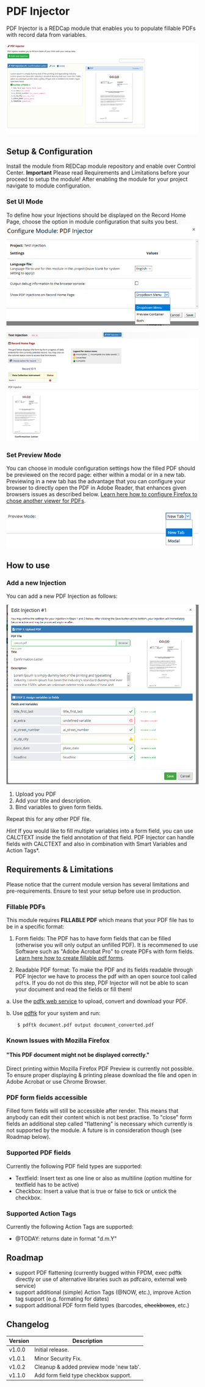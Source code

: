 # PDF Injector
PDF Injector is a REDCap module that enables you to populate fillable PDFs with record data from variables. 

![alt text](/img/pdf_injector_screen_1.png "Screenshot 1")

## Setup & Configuration

Install the module from REDCap module repository and enable over Control Center. **Important** Please read Requirements and Limitations before your proceed to setup the module! After enabling the module for your project navigate to module configuration. 

### Set UI Mode
To define how your Injections should be displayed on the Record Home Page, choose the option in module configuration that suits you best.
![Screenshot Configuration UI Mode](/img/pdf_injector_screen_config.png "Screenshot Configuration UI Mode")

![alt text](/img/pdf_injector_screen_3.png "Screenshot 3")

### Set Preview Mode
You can choose in module configuration settings how the filled PDF should be previewed on the record page: either within a modal or in a new tab. Previewing in a new tab has the advantage that you can configure your browser to directly open the PDF in Adobe Reader, that enhances given browsers issues as described below. [Learn here how to configure Firefox to chose another viewer for PDFs](https://support.mozilla.org/en-US/kb/view-pdf-files-firefox-or-choose-another-viewer).

![Screenshot Configuration Preview Mode](/img/pdf_injector_screen_config_2.png "Screenshot Configuration Preview Mode")


## How to use

### Add a new Injection
You can add a new PDF Injection as follows:

![alt text](/img/pdf_injector_screen_2.png "Screenshot 2")

1. Upload you PDF
2. Add your title and description.
3. Bind variables to given form fields.

Repeat this for any other PDF file.

*Hint* If you would like to fill multiple variables into a form field, you can use CALCTEXT inside the field annotation of that field. PDF Injector can handle fields with CALCTEXT and also in combination with Smart Variables and Action Tags*.



## Requirements & Limitations
Please notice that the current module version has several limitations and pre-requirements. Ensure to test your setup before use in production.

### Fillable PDFs
This module requires **FILLABLE PDF** which means that your PDF file has to be in a specific format:
1. Form fields:
The PDF has to have form fields that can be filled (otherwise you will only output an unfilled PDF). It is recommened to use Software such as 
"Adobe Acrobat Pro" to create PDFs with form fields. [Learn here how to create fillable pdf forms](https://acrobat.adobe.com/us/en/acrobat/how-to/create-fillable-pdf-forms-creator.html).

2. Readable PDF format:
To make the PDF and its fields readable through PDF Injector we have to process the pdf with an open source tool called `pdftk`.
If you do not do this step, PDF Injector will not be able to scan your document and read the fields or fill them!

a. Use the [pdfk web service](https://pdftk-web-service.herokuapp.com/) to upload, convert and download your PDF.

b. Use [pdftk](https://www.pdflabs.com/tools/pdftk-server/) for your system and run:

```
    $ pdftk document.pdf output document_converted.pdf

```

### Known Issues with Mozilla Firefox
#### "This PDF document might not be displayed correctly."
Direct printing within Mozilla Firefox PDF Preview is currently not possible. To ensure proper displaying &  printing please download the file and open in Adobe Acrobat or use Chrome Browser.

### PDF form fields accessible
Filled form fields will still be accessible after render. This means that anybody can edit their content which is not best practise. To "close" form fields an additional step called "flattening" is necessary which currently is not supported by the module. A future is in consideration though (see Roadmap below).

### Supported PDF fields
Currently the following PDF field types are supported:
- Textfield: Insert text as one line or also as multiline (option multline for textfield has to be active)
- Checkbox: Insert a value that is true or false to tick or untick the checkbox.

### Supported Action Tags
Currently the following Action Tags are supported:
- @TODAY: returns date in format "d.m.Y"

##  Roadmap
- support PDF flattening (currently bugged within FPDM, exec pdftk directly or use of alternative libraries such as pdfcairo, external web service)
- support additional (simple) Action Tags (@NOW, etc.), improve Action tag support (e.g. formating for dates)
- support additional PDF form field types (barcodes, ~~checkboxes~~, etc.)

## Changelog

Version | Description
------- | --------------------
v1.0.0  | Initial release.
v1.0.1  | Minor Security Fix.
v1.0.2  | Cleanup & added preview mode 'new tab'.
v1.1.0  | Add form field type checkbox support.